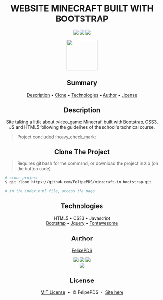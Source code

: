 # <h1 align="center">WEBSITE MINECRAFT BUILT WITH BOOTSTRAP</h1>

<p align="center"><a href="https://github.com/FelipePDS/The-redemption-plage/blob/main/LICENSE"><img src="https://img.shields.io/github/license/FelipePDS/The-redemption-plage"/></a> <img src="https://img.shields.io/static/v1?label=Bootstrap&message=v4.0.0&color=7952B3&style=flat-square&logo=bootstrap&logoColor=white"/> <a href="https://felipepds.github.io/minecraft-in-bootstrap"><img src="https://img.shields.io/static/v1?label=+&message=Minecraft+in+bootstrap&color=62B47A&style=flat-square&logo=+"/></a></p>

<p align="center"><img src="https://github.com/FelipePDS/minecraft-in-bootstrap.github.io/blob/main/assets/images/icons/favicon.png" width="100px"/></p>

<h2 align="center">Summary</h2>
<p align="center">
  <a href="#description">Description</a> &bull; 
  <a href="#clone">Clone</a> &bull; 
  <a href="#technologies">Technologies</a> &bull; 
  <a href="#author">Author</a> &bull; 
  <a href="#license">License</a>
</p>

<h2 align="center">Description</h2>
<p align="center">Site talking a little about :video_game: Minecraft built with <a href="https://getbootstrap.com/">Bootstrap</a>, CSS3, JS and HTML5 following the guidelines of the school's technical course.</p> 
<blockquote>Project concluded :heavy_check_mark:</blockquote>

<h2 align="center" id="clone">Clone The Project</h2>
<blockquote>Requires git bash for the command, or download the project in zip (on the button code)</blockquote>

```bash
# clone project
$ git clone https://github.com/FelipePDS/minecraft-in-bootstrap.git

# in the index.html file, access the page
```

<h2 align="center">Technologies</h2>
<p align="center">
  HTML5 &bull; 
  CSS3 &bull; 
  Javascript <br>
  <a href="https://getbootstrap.com/">Bootstrap</a> &bull; 
  <a href="https://jquery.com/">Jquery</a> &bull; 
  <a href="https://fontawesome.com/">Fontawesome</a>
</p>

<h2 align="center">Author</h2>
<p align="center"><a href="https://felipepds.github.io/felipepds-resume/">FelipePDS</a></p>
<p align="center"><a href="https://www.linkedin.com/in/felipe-p-da-silva-a55b891ba/?lipi=urn%3Ali%3Apage%3Ad_flagship3_feed%3BiErPy3g7Q1KGOaD%2BsGw%2Fpg%3D%3D"><img src="https://img.shields.io/static/v1?label=+&message=Felipe+P.+Da+Silva&color=0A66C2&style=flat&logo=linkedin&logoColor=white"/></a> <a href="https://twitter.com/FelipePintoDaS1"><img src="https://img.shields.io/static/v1?label=+&message=@FelipePintoDaS1&color=1DA1F2&style=flat&logo=twitter&logoColor=white"/></a> <img src="https://img.shields.io/static/v1?label=+&message=felipepdasilva66@gmail.com&color=EA4335&style=flat&logo=gmail&logoColor=white"/> <br> <a href="https://github.com/FelipePDS/"><img src="https://img.shields.io/badge/GitHub-100000?style=flat&logo=github&logoColor=white"></img></a></p>

<h2 align="center">License</h2>
<p align="center"><a href="https://github.com/FelipePDS/minecraft-in-bootstrap.github.io/blob/main/LICENSE">MIT License</a> &nbsp;&bull;&nbsp; &copy; FelipePDS &nbsp;&bull;&nbsp; <a href="https://felipepds.github.io/bootstrap-site-minecraft">Site here</a></p>
